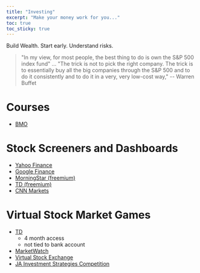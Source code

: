 ```yaml
---
title: "Investing"
excerpt: "Make your money work for you..."
toc: true
toc_sticky: true
---
```


Build Wealth. Start early. Understand risks.

> "In my view, for most people, the best thing to do is own the S&P 500 index fund" ... "The trick is not to pick the right company. The trick is to essentially buy all the big companies through the S&P 500 and to do it consistently and to do it in a very, very low-cost way," -- Warren Buffet


# Courses
- [BMO](https://www.bmo.com/main/personal/investments/learning-centre/online-investing-courses/)


# Stock Screeners and Dashboards
- [Yahoo Finance](https://finance.yahoo.com/)
- [Google Finance](https://www.google.com/finance/)
- [MorningStar (freemium)](https://www.morningstar.ca/ca/)
- [TD (freemium)](https://marketsandresearch.td.com/tdwca/Public/Stocks/Overview/ca/td)
- [CNN Markets](https://www.cnn.com/markets)

# Virtual Stock Market Games
- [TD](https://virtualstockmarket.tdbank.com/)
    - 4 month access
    - not tied to bank account
- [MarketWatch](https://www.marketwatch.com/games)
- [Virtual Stock Exchange](https://virtual-stock-exchange.com/)
- [JA Investment Strategies Competition](https://investja.org/national)
